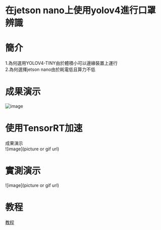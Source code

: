 # **在jetson nano上使用yolov4進行口罩辨識**  
# **簡介**
1.為何選用YOLOV4-TINY由於體積小可以邊緣裝置上運行  
2.為何選擇jetson nano由於耗電低且算力不低
# **成果演示**  
![image](https://github.com/guizaida/IN-JETSON-NANO-MASKCHECK-USE-YOLOV4/blob/bb62fc9e1b9649b954ec97d299d5221ce301378a/img/test.gif)  

# **使用TensorRT加速**  
成果演示  
![image](picture or gif url)    

# **實測演示**  
![image](picture or gif url)   

# **教程**  
[教程](https://github.com/guizaida/How-to-do-jetson-nano-maskcheck/blob/a7b0d6d2080fc2ba684a6943e766fbba108cb4af/README.md)
